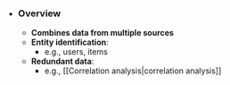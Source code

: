 - ### Overview
	- **Combines data from multiple sources**
	- **Entity identification**:
		- e.g., users, items
	- **Redundant data**:
		- e.g., [[Correlation analysis|correlation analysis]]